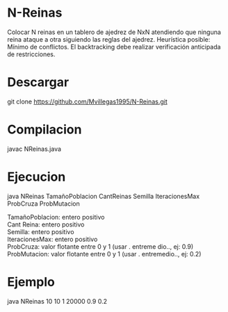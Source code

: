 # N-Reinas

Colocar N reinas en un tablero de ajedrez de NxN atendiendo que ninguna reina ataque a otra siguiendo las reglas del ajedrez. Heurística posible: Mínimo de conflictos. El backtracking debe realizar verificación anticipada de restricciones.

# Descargar 

git clone https://github.com/Mvillegas1995/N-Reinas.git

# Compilacion

javac NReinas.java

# Ejecucion

java NReinas TamañoPoblacion CantReinas Semilla IteracionesMax ProbCruza ProbMutacion

TamañoPoblacion: entero positivo  
Cant Reina: entero positivo  
Semilla: entero positivo  
IteracionesMax: entero positivo  
ProbCruza: valor flotante entre 0 y 1 (usar . entreme dio.., ej: 0.9)  
ProbMutacion: valor flotante entre 0 y 1 (usar . entremedio.., ej: 0.2)  


# Ejemplo

java NReinas 10 10 1 20000 0.9 0.2


 
